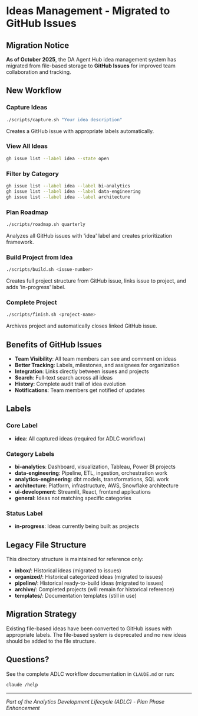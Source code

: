 # Ideas Management - Migrated to GitHub Issues

## Migration Notice

**As of October 2025**, the DA Agent Hub idea management system has migrated from file-based storage to **GitHub Issues** for improved team collaboration and tracking.

## New Workflow

### Capture Ideas
```bash
./scripts/capture.sh "Your idea description"
```
Creates a GitHub issue with appropriate labels automatically.

### View All Ideas
```bash
gh issue list --label idea --state open
```

### Filter by Category
```bash
gh issue list --label idea --label bi-analytics
gh issue list --label idea --label data-engineering
gh issue list --label idea --label architecture
```

### Plan Roadmap
```bash
./scripts/roadmap.sh quarterly
```
Analyzes all GitHub issues with 'idea' label and creates prioritization framework.

### Build Project from Idea
```bash
./scripts/build.sh <issue-number>
```
Creates full project structure from GitHub issue, links issue to project, and adds 'in-progress' label.

### Complete Project
```bash
./scripts/finish.sh <project-name>
```
Archives project and automatically closes linked GitHub issue.

## Benefits of GitHub Issues

- **Team Visibility**: All team members can see and comment on ideas
- **Better Tracking**: Labels, milestones, and assignees for organization
- **Integration**: Links directly between issues and projects
- **Search**: Full-text search across all ideas
- **History**: Complete audit trail of idea evolution
- **Notifications**: Team members get notified of updates

## Labels

### Core Label
- **idea**: All captured ideas (required for ADLC workflow)

### Category Labels
- **bi-analytics**: Dashboard, visualization, Tableau, Power BI projects
- **data-engineering**: Pipeline, ETL, ingestion, orchestration work
- **analytics-engineering**: dbt models, transformations, SQL work
- **architecture**: Platform, infrastructure, AWS, Snowflake architecture
- **ui-development**: Streamlit, React, frontend applications
- **general**: Ideas not matching specific categories

### Status Label
- **in-progress**: Ideas currently being built as projects

## Legacy File Structure

This directory structure is maintained for reference only:

- **inbox/**: Historical ideas (migrated to issues)
- **organized/**: Historical categorized ideas (migrated to issues)
- **pipeline/**: Historical ready-to-build ideas (migrated to issues)
- **archive/**: Completed projects (will remain for historical reference)
- **templates/**: Documentation templates (still in use)

## Migration Strategy

Existing file-based ideas have been converted to GitHub issues with appropriate labels. The file-based system is deprecated and no new ideas should be added to the file structure.

## Questions?

See the complete ADLC workflow documentation in `CLAUDE.md` or run:
```bash
claude /help
```

---

*Part of the Analytics Development Lifecycle (ADLC) - Plan Phase Enhancement*
